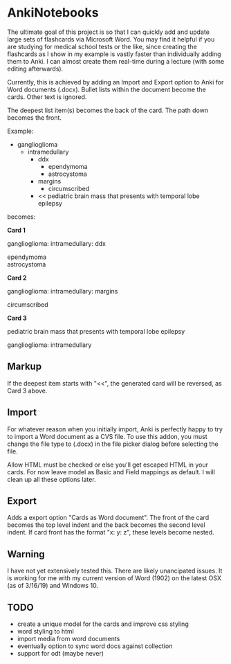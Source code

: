 AnkiNotebooks 
===

The ultimate goal of this project is so that I can quickly add and update
large sets of flashcards via Microsoft Word. You may find it helpful if you are studying
for medical school tests or the like, since creating the flashcards as I show
in my example is vastly faster than individually adding them to Anki. I can
almost create them real-time during a lecture (with some editing afterwards).

Currently, this is achieved by adding an Import and Export option to Anki for
Word documents (.docx). Bullet lists within the document become the cards. Other
text is ignored.

The deepest list item(s) becomes the back of the card. The path down becomes the front.

Example:
* ganglioglioma
  - intramedullary
    * ddx
      - ependymoma
      - astrocystoma
    * margins
      - circumscribed
    * << pediatric brain mass that presents with temporal lobe epilepsy

becomes:

**Card 1**

ganglioglioma: intramedullary: ddx 

ependymoma  
astrocystoma

**Card 2**

ganglioglioma: intramedullary: margins

circumscribed

**Card 3**

pediatric brain mass that presents with temporal lobe epilepsy

ganglioglioma: intramedullary


Markup
------
If the deepest item starts with "<<", the generated card
will be reversed, as Card 3 above.



Import
------
For whatever reason when you initially import, Anki is perfectly happy to try to import a Word document as a CVS file. To use this addon, you must change the file
type to (.docx) in the file picker dialog before selecting the file.

Allow HTML must be checked or else you'll get escaped HTML in your cards. For now leave model as Basic and Field mappings as default. I will clean up all these options later.

Export
------
Adds a export option "Cards as Word document". The front of the card becomes the top level indent and the back becomes the second level indent. If card front has the format "x: y: z", these levels become nested.



Warning
-------
I have not yet extensively tested this. There are likely unancipated issues. It is working for me with my current version of Word (1902) on the latest OSX (as of 3/16/19) and Windows 10. 


TODO
----
- create a unique model for the cards and improve css styling
- word styling to html
- import media from word documents
- eventually option to sync word docs against collection
- support for odt (maybe never)
